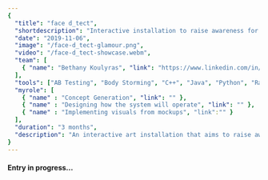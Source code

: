 ```yaml
---
{
  "title": "face d_tect",
  "shortdescription": "Interactive installation to raise awareness for the growing prevalence of mass surveilance and the way marginalized communities are disproportionately effect.",
  "date": "2019-11-06",
  "image": "/face-d_tect-glamour.png",
  "video": "/face-d_tect-showcase.webm",
  "team": [
    { "name": "Bethany Koulyras", "link": "https://www.linkedin.com/in/beth-koulyras" }
  ],
  "tools": ["AB Testing", "Body Storming", "C++", "Java", "Python", "Raspberry Pi", "openFrameworks", "Processing", "openCV"],
  "myrole": [
    { "name" : "Concept Generation", "link": "" },
    { "name" : "Designing how the system will operate", "link": "" },
    { "name" : "Implementing visuals from mockups", "link":"" }
  ],
  "duration": "3 months",
  "description": "An interactive art installation that aims to raise awareness and action for the potential for AI and computerised surveillance to further disadvantage marginalized groupes.  It makes use of modern Machine Learning models to analyse user's faces and present  on age, gender and emotion, It was built for Interactive Product Design Studio at the University of Sydney and  "
}
---
```


#### Entry in progress...